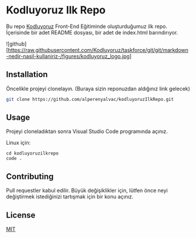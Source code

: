 # Kodluyoruz Ilk Repo

Bu repo [Kodluyoruz](https://www.kodluyoruz.org) Front-End Eğitiminde oluşturduğumuz ilk repo. İçerisinde bir adet README dosyası, bir adet de index.html barındırıyor.

![github][https://raw.githubusercontent.com/Kodluyoruz/taskforce/git/git/markdown-nedir-nasil-kullaniriz-/figures/kodluyoruz_logo.jpg]

## Installation

Öncelikle projeyi clonelayın. (Buraya sizin reponuzdan aldığınız link gelecek)

```bash
git clone https://github.com/alperenyalvac/kodluyoruzIlkRepo.git
```

## Usage

Projeyi cloneladıktan sonra Visual Studio Code programında açınız.

Linux için:
```linux
cd kodluyoruzilkrepo
code .
```

## Contributing
Pull requestler kabul edilir. Büyük değişiklikler için, lütfen önce neyi değiştirmek istediğinizi tartışmak için bir konu açınız.


## License
[MIT](https://choosealicense.com/licenses/mit/)
